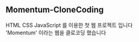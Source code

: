 <h2>Momentum-CloneCoding</h2>

HTML CSS JavaScript 를 이용한 첫 웹 프로젝트 입니다<br>
'Momentum' 이라는 웹을 클로코딩 했습니다
